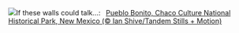 ![](https://www.bing.com/th?id=OHR.ChacoCulture_EN-US8179442556_UHD.jpg&w=1000)If these walls could talk...:&nbsp;&ensp;[Pueblo Bonito, Chaco Culture National Historical Park, New Mexico (© Ian Shive/Tandem Stills + Motion)](https://www.bing.com/th?id=OHR.ChacoCulture_EN-US8179442556_UHD.jpg)
<br><br/>
